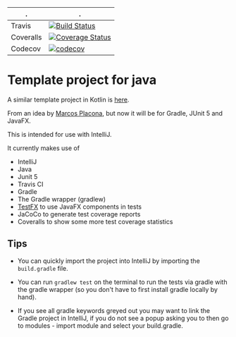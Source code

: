 . | .
 --- | ---
Travis | [![Build Status](https://travis-ci.org/PHPirates/java-template-project.svg?branch=master)](https://travis-ci.org/PHPirates/java-template-project)
Coveralls | [![Coverage Status](https://coveralls.io/repos/github/PHPirates/java-template-project/badge.svg?branch=master)](https://coveralls.io/github/PHPirates/java-template-project?branch=master)
Codecov | [![codecov](https://codecov.io/gh/PHPirates/java-template-project/branch/master/graph/badge.svg)](https://codecov.io/gh/PHPirates/java-template-project)



# Template project for java

A similar template project in Kotlin is [here](https://github.com/PHPirates/kotlin-template-project).

From an idea by [Marcos Placona](https://github.com/mplacona/java-junit-template-project), but now it will be for Gradle, JUnit 5 and JavaFX.

This is intended for use with IntelliJ.

It currently makes use of
* IntelliJ
* Java
* Junit 5
* Travis CI
* Gradle
* The Gradle wrapper (gradlew)
* [TestFX](https://github.com/TestFX/TestFX) to use JavaFX components in tests
* JaCoCo to generate test coverage reports
* Coveralls to show some more test coverage statistics

## Tips
* You can quickly import the project into IntelliJ by importing the `build.gradle` file.

* You can run `gradlew test` on the terminal to run the tests via gradle with the gradle wrapper (so you don't have to first install gradle locally by hand).

* If you see all gradle keywords greyed out you may want to link the Gradle project in IntelliJ, if you do not see a popup asking you to then go to modules - import module and select your build.gradle.
